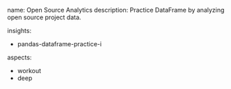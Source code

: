 name: Open Source Analytics
description: Practice DataFrame by analyzing open source project data.

insights:
  - pandas-dataframe-practice-i

aspects:
  - workout
  - deep 
